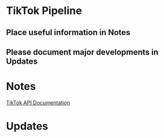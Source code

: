 # TikTok Pipeline
## Place useful information in Notes
## Please document major developments in Updates

# Notes
[TikTok API Documentation](https://github.com/davidteather/TikTok-Api)

# Updates